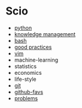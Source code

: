 # Scio

- [python](python.md)
- [knowledge management](knowledge-management.md)
- [bash](bash.md)
- [good practices](good-practices.md)
- [vim](vim.md)
- machine-learning
- statistics
- economics
- life-style
- [git](git.md)
- [github-favs](github-favs.md)
- [problems](problems/README.md)

